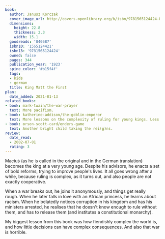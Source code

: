 ```yaml
---
book:
  author: Janusz Korczak
  cover_image_url: http://covers.openlibrary.org/b/isbn/9781565124424-L.jpg
  dimensions:
    height: 22.8
    thickness: 2.3
    width: 15.1
  goodreads: '840587'
  isbn10: '1565124421'
  isbn13: '9781565124424'
  owned: false
  pages: 344
  publication_year: '1923'
  spine_color: '#b15f4f'
  tags:
  - kids
  - german
  title: King Matt the First
plan:
  date_added: 2021-01-13
related_books:
- book: mark-twain/the-war-prayer
  text: More pacifism.
- book: katherine-addison/the-goblin-emperor
  text: More lessons on the complexity of ruling for young kings. Less bleak, though.
- book: orson-scott-card/enders-game
  text: Another bright child taking the rei(g)ns.
review:
  date_read:
  - 2002-07-01
  rating: 3
---
```


Maciuś (as he is called in the original and in the German translation) becomes the king at a very young age. Despite his
advisors, he enacts a set of bold reforms, trying to improve people's lives. It all goes wrong after a while, because
ruling is complex, as it turns out, and also people are not exactly cooperative.

When a war breaks out, he joins it anonymously, and things get really rough. When he later falls in love with an African
princess, he learns about racism. When he belatedly notices corruption in his kingdom and has his ministers arrested, he
realises that he doesn't know enough to rule without them, and has to release them (and institutes a constitutional
monarchy).

My biggest lesson from this book was how fiendishly complex the world is, and how little decisions can have complex
consequences. And also that war is horrible.
